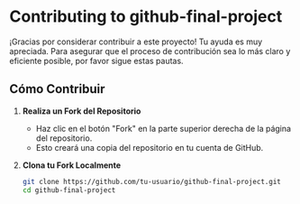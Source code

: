 # Contributing to github-final-project

¡Gracias por considerar contribuir a este proyecto! Tu ayuda es muy apreciada. Para asegurar que el proceso de contribución sea lo más claro y eficiente posible, por favor sigue estas pautas.

## Cómo Contribuir

1. **Realiza un Fork del Repositorio**
   - Haz clic en el botón "Fork" en la parte superior derecha de la página del repositorio.
   - Esto creará una copia del repositorio en tu cuenta de GitHub.

2. **Clona tu Fork Localmente**
   ```sh
   git clone https://github.com/tu-usuario/github-final-project.git
   cd github-final-project
